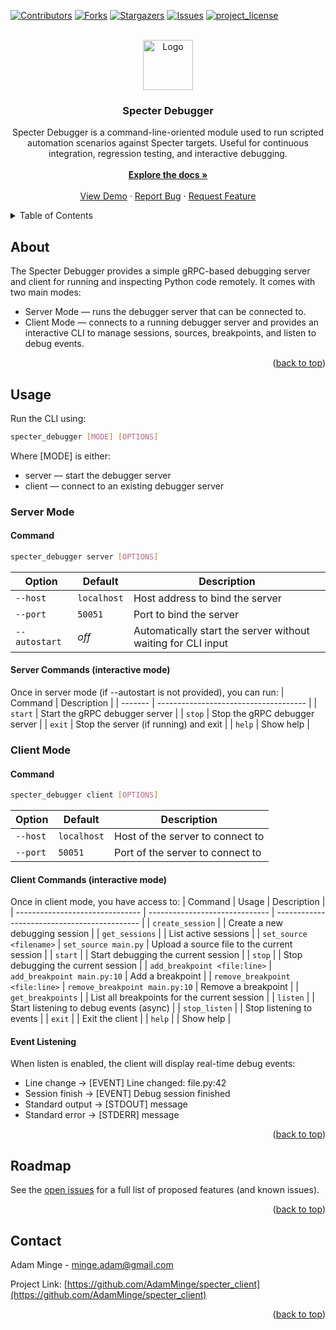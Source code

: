 <a id="readme-top"></a>

[![Contributors][contributors-shield]][contributors-url]
[![Forks][forks-shield]][forks-url]
[![Stargazers][stars-shield]][stars-url]
[![Issues][issues-shield]][issues-url]
[![project_license][license-shield]][license-url]

<!-- PROJECT LOGO -->
<br />
<div align="center">
  <a href="https://github.com/AdamMinge/specter_client">
    <img src="../images/logo.png" alt="Logo" width="80" height="80">
  </a>

<h3 align="center">Specter Debugger</h3>

  <p align="center">
    Specter Debugger is a command-line-oriented module used to run scripted automation scenarios against Specter targets. Useful for continuous integration, regression testing, and interactive debugging.
    </br>
    </br>
    <a href="https://github.com/AdamMinge/specter_client"><strong>Explore the docs »</strong></a>
    <br />
    <br />
    <a href="https://github.com/AdamMinge/specter_client">View Demo</a>
    &middot;
    <a href="https://github.com/AdamMinge/specter_client/issues/new?labels=bug&template=bug-report---.md">Report Bug</a>
    &middot;
    <a href="https://github.com/AdamMinge/specter_client/issues/new?labels=enhancement&template=feature-request---.md">Request Feature</a>
  </p>
</div>

<!-- TABLE OF CONTENTS -->
<details>
  <summary>Table of Contents</summary>
  <ol>
    <li><a href="#roadmap">Roadmap</a></li>
    <li><a href="#about">About</a></li>
    <li><a href="#usage">Usage</a></li>
      <ol>
        <li><a href="#server-mode">Server Mode</a></li>
        <li><a href="#client-mode">Client Mode</a></li>
      </ol>
    <li><a href="#contact">Contact</a></li>
  </ol>
</details>

<!-- ABOUT -->
## About

The Specter Debugger provides a simple gRPC-based debugging server and client for running and inspecting Python code remotely.
It comes with two main modes:

- Server Mode — runs the debugger server that can be connected to.
- Client Mode — connects to a running debugger server and provides an interactive CLI to manage sessions, sources, breakpoints, and listen to debug events.

<p align="right">(<a href="#readme-top">back to top</a>)</p>

<!-- USAGE -->
## Usage

Run the CLI using:
```sh
specter_debugger [MODE] [OPTIONS]
```

Where [MODE] is either:
- server — start the debugger server
- client — connect to an existing debugger server

<!-- SERVER MODE -->
### Server Mode

#### Command
```sh
specter_debugger server [OPTIONS]
```

| Option        | Default     | Description                                                  |
| ------------- | ----------- | ------------------------------------------------------------ |
| `--host`      | `localhost` | Host address to bind the server                              |
| `--port`      | `50051`     | Port to bind the server                                      |
| `--autostart` | *off*       | Automatically start the server without waiting for CLI input |

#### Server Commands (interactive mode)

Once in server mode (if --autostart is not provided), you can run:
| Command | Description                           |
| ------- | ------------------------------------- |
| `start` | Start the gRPC debugger server        |
| `stop`  | Stop the gRPC debugger server         |
| `exit`  | Stop the server (if running) and exit |
| `help`  | Show help                             |

<!-- CLIENT MODE -->
### Client Mode

#### Command
```sh
specter_debugger client [OPTIONS]
```

| Option   | Default     | Description                      |
| -------- | ----------- | -------------------------------- |
| `--host` | `localhost` | Host of the server to connect to |
| `--port` | `50051`     | Port of the server to connect to |

#### Client Commands (interactive mode)

Once in client mode, you have access to:
| Command                         | Usage                          | Description                                  |
| ------------------------------- | ------------------------------ | -------------------------------------------- |
| `create_session`                |                                | Create a new debugging session               |
| `get_sessions`                  |                                | List active sessions                         |
| `set_source <filename>`         | `set_source main.py`           | Upload a source file to the current session  |
| `start`                         |                                | Start debugging the current session          |
| `stop`                          |                                | Stop debugging the current session           |
| `add_breakpoint <file:line>`    | `add_breakpoint main.py:10`    | Add a breakpoint                             |
| `remove_breakpoint <file:line>` | `remove_breakpoint main.py:10` | Remove a breakpoint                          |
| `get_breakpoints`               |                                | List all breakpoints for the current session |
| `listen`                        |                                | Start listening to debug events (async)      |
| `stop_listen`                   |                                | Stop listening to events                     |
| `exit`                          |                                | Exit the client                              |
| `help`                          |                                | Show help                                    |

#### Event Listening

When listen is enabled, the client will display real-time debug events:
- Line change → [EVENT] Line changed: file.py:42
- Session finish → [EVENT] Debug session finished
- Standard output → [STDOUT] message
- Standard error → [STDERR] message


<p align="right">(<a href="#readme-top">back to top</a>)</p>

<!-- ROADMAP -->
## Roadmap

See the [open issues](https://github.com/AdamMinge/specter_client/issues) for a full list of proposed features (and known issues).

<p align="right">(<a href="#readme-top">back to top</a>)</p>

<!-- CONTACT -->
## Contact

Adam Minge - minge.adam@gmail.com

Project Link: [https://github.com/AdamMinge/specter_client](https://github.com/AdamMinge/specter_client)

<p align="right">(<a href="#readme-top">back to top</a>)</p>

<!-- MARKDOWN LINKS & IMAGES -->
<!-- https://www.markdownguide.org/basic-syntax/#reference-style-links -->
[contributors-shield]: https://img.shields.io/github/contributors/AdamMinge/specter_client.svg?style=for-the-badge
[contributors-url]: https://github.com/AdamMinge/specter_client/graphs/contributors
[forks-shield]: https://img.shields.io/github/forks/AdamMinge/specter_client.svg?style=for-the-badge
[forks-url]: https://github.com/AdamMinge/specter_client/network/members
[stars-shield]: https://img.shields.io/github/stars/AdamMinge/specter_client.svg?style=for-the-badge
[stars-url]: https://github.com/AdamMinge/specter_client/stargazers
[issues-shield]: https://img.shields.io/github/issues/AdamMinge/specter_client.svg?style=for-the-badge
[issues-url]: https://github.com/AdamMinge/specter_client/issues
[license-shield]: https://img.shields.io/github/license/AdamMinge/specter_client.svg?style=for-the-badge
[license-url]: https://github.com/AdamMinge/specter_client/blob/master/LICENSE.txt
[Python]: https://img.shields.io/badge/Python-3.12-blue?logo=python&logoColor=white
[Python-url]: https://www.python.org/
[Poetry]: https://img.shields.io/badge/Poetry-1.8+-blueviolet?logo=python&logoColor=white
[Poetry-url]: https://python-poetry.org/
[PySide6]: https://img.shields.io/badge/PySide6-6.9+-green?logo=qt&logoColor=white
[PySide6-url]: https://doc.qt.io/qtforpython-6/index.html